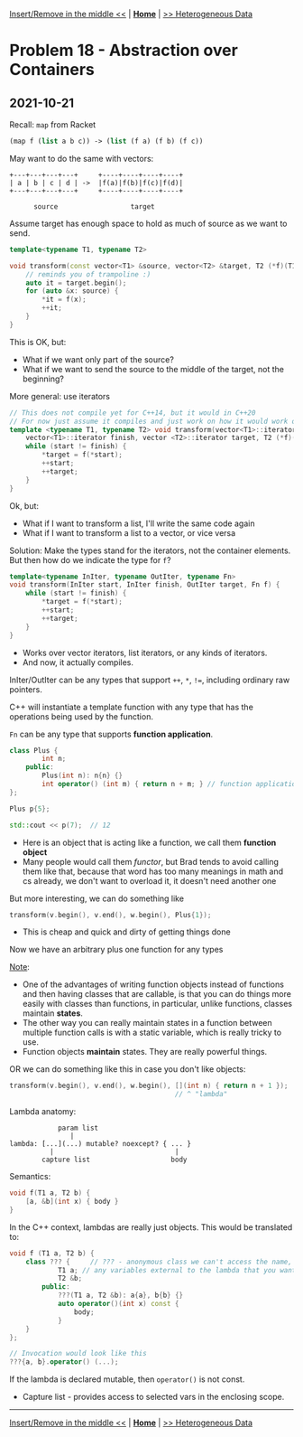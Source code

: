 [Insert/Remove in the middle <<](./problem_17.md) | [**Home**](../README.md) | [>> Heterogeneous Data](./problem_19.md)

# Problem 18 - Abstraction over Containers
## **2021-10-21**

Recall: `map` from Racket

```scheme
(map f (list a b c)) -> (list (f a) (f b) (f c))
```

May want to do the same with vectors:

```
+---+---+---+---+     +----+----+----+----+
| a | b | c | d | ->  |f(a)|f(b)|f(c)|f(d)|
+---+---+---+---+     +----+----+----+----+

      source                  target
```

Assume target has enough space to hold as much of source as we want to send.

```C++
template<typename T1, typename T2>

void transform(const vector<T1> &source, vector<T2> &target, T2 (*f)(T1)) {
    // reminds you of trampoline :)
    auto it = target.begin();
    for (auto &x: source) {
        *it = f(x);
        ++it;
    }
}
```
This is OK, but:
- What if we want only part of the source?
- What if we want to send the source to the middle of the target, not the beginning?

More general: use iterators

```C++
// This does not compile yet for C++14, but it would in C++20
// For now just assume it compiles and just work on how it would work out
template <typename T1, typename T2> void transform(vector<T1>::iterator start, 
    vector<T1>::iterator finish, vector <T2>::iterator target, T2 (*f)(T1)) {
    while (start != finish) {
        *target = f(*start);
        ++start;
        ++target;
    }
}
```

Ok, but:
- What if I want to transform a list, I'll write the same code again
- What if I want to transform a list to a vector, or vice versa

Solution: Make the types stand for the iterators, not the container elements. But then how do we indicate the type for `f`?

```C++
template<typename InIter, typename OutIter, typename Fn>
void transform(InIter start, InIter finish, OutIter target, Fn f) {
    while (start != finish) {
        *target = f(*start);
        ++start;
        ++target;
    }
}
```
- Works over vector iterators, list iterators, or any kinds of iterators.
- And now, it actually compiles.

InIter/OutIter can be any types that support `++`, `*`, `!=`, including ordinary raw pointers.

C++ will instantiate a template function with any type that has the operations being used by the function.

`Fn` can be any type that supports **function application**.

```C++
class Plus {
        int n;
    public:
        Plus(int n): n{n} {}
        int operator() (int m) { return n + m; } // function application operator
};

Plus p{5};

std::cout << p(7);  // 12
```
- Here is an object that is acting like a function, we call them **function object**
- Many people would call them *functor*, but Brad tends to avoid calling them like that, because that word has too many meanings in math and cs already, we don't want to overload it, it doesn't need another one

But more interesting, we can do something like

```C++
transform(v.begin(), v.end(), w.begin(), Plus{1});
```
- This is cheap and quick and dirty of getting things done
  
Now we have an arbitrary plus one function for any types


<u>Note</u>: 
- One of the advantages of writing function objects instead of functions and then having classes that are callable, is that you can do things more easily with classes than functions, in particular, unlike functions, classes maintain **states**. 
- The other way you can really maintain states in a function between multiple function calls is with a static variable, which is really tricky to use.
- Function objects **maintain** states. They are really powerful things.

OR we can do something like this in case you don't like objects:
```C++
transform(v.begin(), v.end(), w.begin(), [](int n) { return n + 1 });
                                         // ^ "lambda"
```
Lambda anatomy:
```
            param list
               |
lambda: [...](...) mutable? noexcept? { ... }
          |                              |
        capture list                    body
```
Semantics: 
```C++
void f(T1 a, T2 b) {
    [a, &b](int x) { body }
}
```
In the C++ context, lambdas are really just objects. This would be translated to:
```C++
void f (T1 a, T2 b) {
    class ??? {     // ??? - anonymous class we can't access the name, would be a random thing compiler made up
            T1 a; // any variables external to the lambda that you want to access here, list them in the capturing list
            T2 &b;
        public:
            ???(T1 a, T2 &b): a{a}, b{b} {}
            auto operator()(int x) const {
                body;
            }
    }
};

// Invocation would look like this
???{a, b}.operator() (...);
```

If the lambda is declared mutable, then `operator()` is not const.
- Capture list - provides access to selected vars in the enclosing scope.

---
[Insert/Remove in the middle <<](./problem_17.md) | [**Home**](../README.md) | [>> Heterogeneous Data](./problem_19.md)
